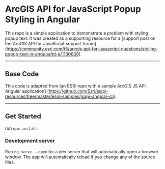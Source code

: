 #  ArcGIS API for JavaScript Popup Styling in Angular

This repo is a simple application to demonstrate a problem with styling popup text. It was created as a supporting resource for a [support post on the ArcGIS API for JavaScript support forum] (https://community.esri.com/t5/arcgis-api-for-javascript-questions/styling-popup-text-in-angular/td-p/1130630).

---
## Base Code

This code is adapted from [an ESRI repo with a sample ArcGIS JS API Angular application] (https://github.com/Esri/jsapi-resources/tree/master/esm-samples/jsapi-angular-cli). 

---

## Get Started

run `npm install`

### Development server

Run `ng serve --open` for a dev server that will automatically open a browser window. The app will automatically reload if you change any of the source files.